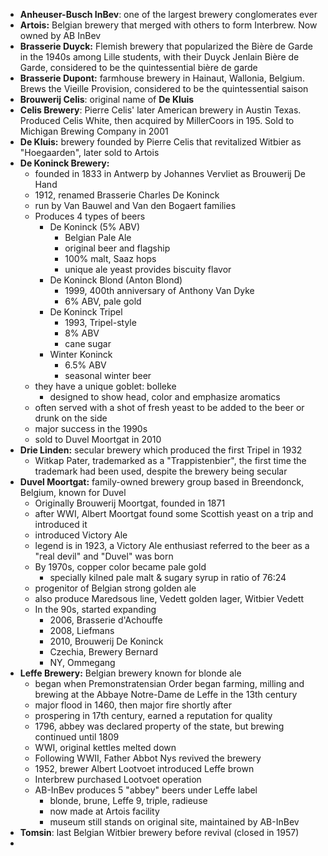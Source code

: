 * **Anheuser-Busch InBev**: one of the largest brewery conglomerates ever
* **Artois:** Belgian brewery that merged with others to form Interbrew. Now owned by AB InBev
* **Brasserie Duyck:** Flemish brewery that popularized the Bière de Garde in the 1940s among Lille students, with their Duyck Jenlain Bière de Garde, considered to be the quintessential bière de garde
* **Brasserie Dupont:** farmhouse brewery in Hainaut, Wallonia, Belgium. Brews the Vieille Provision, considered to be the quintessential saison
* **Brouwerij Celis**: original name of **De Kluis**
* **Celis Brewery**: Pierre Celis' later American brewery in Austin Texas. Produced Celis White, then acquired by MillerCoors in 195. Sold to Michigan Brewing Company in 2001
* **De Kluis:** brewery founded by Pierre Celis that revitalized Witbier as "Hoegaarden", later sold to Artois
* **De Koninck Brewery:** 
	* founded in 1833 in Antwerp by Johannes Vervliet as Brouwerij De Hand
	* 1912, renamed Brasserie Charles De Koninck
	* run by Van Bauwel and Van den Bogaert families
	* Produces 4 types of beers
		* De Koninck (5% ABV)
			* Belgian Pale Ale
			* original beer and flagship
			* 100% malt, Saaz hops
			* unique ale yeast provides biscuity flavor
		* De Koninck Blond (Anton Blond)
			* 1999, 400th anniversary of Anthony Van Dyke
			* 6% ABV, pale gold
		* De Koninck Tripel
			* 1993, Tripel-style
			* 8% ABV
			* cane sugar
		* Winter Koninck
			* 6.5% ABV
			* seasonal winter beer
	* they have a unique goblet: bolleke
		* designed to show head, color and emphasize aromatics
	* often served with a shot of fresh yeast to be added to the beer or drunk on the side
	* major success in the 1990s
	* sold to Duvel Moortgat in 2010
* **Drie Linden:** secular brewery which produced the first Tripel in 1932
	* Witkap Pater, trademarked as a "Trappistenbier", the first time the trademark had been used, despite the brewery being secular
* **Duvel Moortgat:** family-owned brewery group based in Breendonck, Belgium, known for Duvel
	* Originally Brouwerij Moortgat, founded in 1871
	* after WWI, Albert Moortgat found some Scottish yeast on a trip and introduced it
	* introduced Victory Ale
	* legend is in 1923, a Victory Ale enthusiast referred to the beer as a "real devil" and "Duvel" was born
	* By 1970s, copper color became pale gold
		* specially kilned pale malt & sugary syrup in ratio of 76:24
	* progenitor of Belgian strong golden ale
	* also produce Maredsous line, Vedett golden lager, Witbier Vedett
	* In the 90s, started expanding
		* 2006, Brasserie d'Achouffe
		* 2008, Liefmans
		* 2010, Brouwerij De Koninck 
		* Czechia, Brewery Bernard
		* NY, Ommegang
* **Leffe Brewery:** Belgian brewery known for blonde ale
	* began when Premonstratensian Order began farming, milling and brewing at the Abbaye Notre-Dame de Leffe in the 13th century
	* major flood in 1460, then major fire shortly after
	* prospering in 17th century, earned a reputation for quality
	* 1796, abbey was declared property of the state, but brewing continued until 1809
	* WWI, original kettles melted down
	* Following WWII, Father Abbot Nys revived the brewery
	* 1952, brewer Albert Lootvoet introduced Leffe brown
	* Interbrew purchased Lootvoet operation
	* AB-InBev produces 5 "abbey" beers under Leffe label
		* blonde, brune, Leffe 9, triple, radieuse
		* now made at Artois facility
		* museum still stands on original site, maintained by AB-InBev
* **Tomsin**: last Belgian Witbier brewery before revival (closed in 1957)
* 